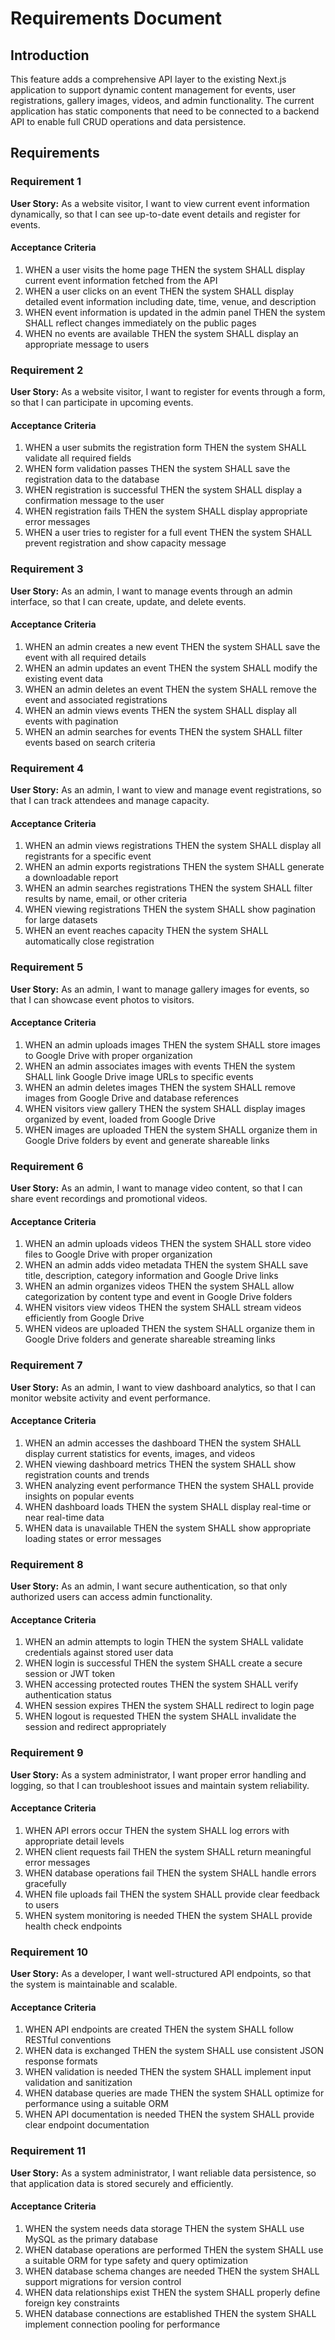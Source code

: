 # Requirements Document

## Introduction

This feature adds a comprehensive API layer to the existing Next.js application to support dynamic content management for events, user registrations, gallery images, videos, and admin functionality. The current application has static components that need to be connected to a backend API to enable full CRUD operations and data persistence.

## Requirements

### Requirement 1

**User Story:** As a website visitor, I want to view current event information dynamically, so that I can see up-to-date event details and register for events.

#### Acceptance Criteria

1. WHEN a user visits the home page THEN the system SHALL display current event information fetched from the API
2. WHEN a user clicks on an event THEN the system SHALL display detailed event information including date, time, venue, and description
3. WHEN event information is updated in the admin panel THEN the system SHALL reflect changes immediately on the public pages
4. WHEN no events are available THEN the system SHALL display an appropriate message to users

### Requirement 2

**User Story:** As a website visitor, I want to register for events through a form, so that I can participate in upcoming events.

#### Acceptance Criteria

1. WHEN a user submits the registration form THEN the system SHALL validate all required fields
2. WHEN form validation passes THEN the system SHALL save the registration data to the database
3. WHEN registration is successful THEN the system SHALL display a confirmation message to the user
4. WHEN registration fails THEN the system SHALL display appropriate error messages
5. WHEN a user tries to register for a full event THEN the system SHALL prevent registration and show capacity message

### Requirement 3

**User Story:** As an admin, I want to manage events through an admin interface, so that I can create, update, and delete events.

#### Acceptance Criteria

1. WHEN an admin creates a new event THEN the system SHALL save the event with all required details
2. WHEN an admin updates an event THEN the system SHALL modify the existing event data
3. WHEN an admin deletes an event THEN the system SHALL remove the event and associated registrations
4. WHEN an admin views events THEN the system SHALL display all events with pagination
5. WHEN an admin searches for events THEN the system SHALL filter events based on search criteria

### Requirement 4

**User Story:** As an admin, I want to view and manage event registrations, so that I can track attendees and manage capacity.

#### Acceptance Criteria

1. WHEN an admin views registrations THEN the system SHALL display all registrants for a specific event
2. WHEN an admin exports registrations THEN the system SHALL generate a downloadable report
3. WHEN an admin searches registrations THEN the system SHALL filter results by name, email, or other criteria
4. WHEN viewing registrations THEN the system SHALL show pagination for large datasets
5. WHEN an event reaches capacity THEN the system SHALL automatically close registration

### Requirement 5

**User Story:** As an admin, I want to manage gallery images for events, so that I can showcase event photos to visitors.

#### Acceptance Criteria

1. WHEN an admin uploads images THEN the system SHALL store images to Google Drive with proper organization
2. WHEN an admin associates images with events THEN the system SHALL link Google Drive image URLs to specific events
3. WHEN an admin deletes images THEN the system SHALL remove images from Google Drive and database references
4. WHEN visitors view gallery THEN the system SHALL display images organized by event, loaded from Google Drive
5. WHEN images are uploaded THEN the system SHALL organize them in Google Drive folders by event and generate shareable links

### Requirement 6

**User Story:** As an admin, I want to manage video content, so that I can share event recordings and promotional videos.

#### Acceptance Criteria

1. WHEN an admin uploads videos THEN the system SHALL store video files to Google Drive with proper organization
2. WHEN an admin adds video metadata THEN the system SHALL save title, description, category information and Google Drive links
3. WHEN an admin organizes videos THEN the system SHALL allow categorization by content type and event in Google Drive folders
4. WHEN visitors view videos THEN the system SHALL stream videos efficiently from Google Drive
5. WHEN videos are uploaded THEN the system SHALL organize them in Google Drive folders and generate shareable streaming links

### Requirement 7

**User Story:** As an admin, I want to view dashboard analytics, so that I can monitor website activity and event performance.

#### Acceptance Criteria

1. WHEN an admin accesses the dashboard THEN the system SHALL display current statistics for events, images, and videos
2. WHEN viewing dashboard metrics THEN the system SHALL show registration counts and trends
3. WHEN analyzing event performance THEN the system SHALL provide insights on popular events
4. WHEN dashboard loads THEN the system SHALL display real-time or near real-time data
5. WHEN data is unavailable THEN the system SHALL show appropriate loading states or error messages

### Requirement 8

**User Story:** As an admin, I want secure authentication, so that only authorized users can access admin functionality.

#### Acceptance Criteria

1. WHEN an admin attempts to login THEN the system SHALL validate credentials against stored user data
2. WHEN login is successful THEN the system SHALL create a secure session or JWT token
3. WHEN accessing protected routes THEN the system SHALL verify authentication status
4. WHEN session expires THEN the system SHALL redirect to login page
5. WHEN logout is requested THEN the system SHALL invalidate the session and redirect appropriately

### Requirement 9

**User Story:** As a system administrator, I want proper error handling and logging, so that I can troubleshoot issues and maintain system reliability.

#### Acceptance Criteria

1. WHEN API errors occur THEN the system SHALL log errors with appropriate detail levels
2. WHEN client requests fail THEN the system SHALL return meaningful error messages
3. WHEN database operations fail THEN the system SHALL handle errors gracefully
4. WHEN file uploads fail THEN the system SHALL provide clear feedback to users
5. WHEN system monitoring is needed THEN the system SHALL provide health check endpoints

### Requirement 10

**User Story:** As a developer, I want well-structured API endpoints, so that the system is maintainable and scalable.

#### Acceptance Criteria

1. WHEN API endpoints are created THEN the system SHALL follow RESTful conventions
2. WHEN data is exchanged THEN the system SHALL use consistent JSON response formats
3. WHEN validation is needed THEN the system SHALL implement input validation and sanitization
4. WHEN database queries are made THEN the system SHALL optimize for performance using a suitable ORM
5. WHEN API documentation is needed THEN the system SHALL provide clear endpoint documentation

### Requirement 11

**User Story:** As a system administrator, I want reliable data persistence, so that application data is stored securely and efficiently.

#### Acceptance Criteria

1. WHEN the system needs data storage THEN the system SHALL use MySQL as the primary database
2. WHEN database operations are performed THEN the system SHALL use a suitable ORM for type safety and query optimization
3. WHEN database schema changes are needed THEN the system SHALL support migrations for version control
4. WHEN data relationships exist THEN the system SHALL properly define foreign key constraints
5. WHEN database connections are established THEN the system SHALL implement connection pooling for performance
